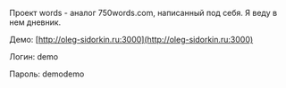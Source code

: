 Проект words - аналог 750words.com, написанный под себя. Я веду в нем дневник.

Демо: [http://oleg-sidorkin.ru:3000](http://oleg-sidorkin.ru:3000)

Логин: demo

Пароль: demodemo
